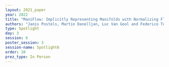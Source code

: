 ```yaml
---
layout: 2021_paper
year: 2022
title: "ManiFlow: Implicitly Representing Manifolds with Normalizing Flows"
authors: "Janis Postels, Martin Danelljan, Luc Van Gool and Federico Tombari"
type: Spotlight
day: 3
session: 6
poster_session: 3
session-name: Spotlight6
order: 10
prez_type: In Person
---
```

